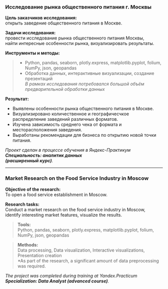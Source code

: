### **Исследование рынка общественного питания г. Москвы**

**Цель заказчиков исследования:**\
открыть заведение общественного питания в Москве.

**Задачи исследования:**\
провести исследование рынка общественного питания Москвы,\
найти интересные особенности рынка, визуализировать результаты.

**Инструменты и методы:**
> - Python, pandas, seaborn, plotly.express, matplotlib.pyplot, folium, NumPy, json, geopandas
> - Обработка данных, интерактивные визуализации, создание презентаций\
*В рамках исследования потребовался большой объём предварительной обработки данных*

**Результат:**
- Выявлены особенности рынка общественного питания в Москве.
- Визуализировано количественное и географичесчкое распределение заведений различных форматов.
- Изучена зависимость среднего чека от формата и месторасположения заведения. 
- Выработаны рекомендации для бизнеса по открытию новой точки питания.

*Проект сделан в процессе обучения в Яндекс-Практикум\
**Специальность: аналитик данных\
(расширенный курс)**.*
________________________

### **Market Research on the Food Service Industry in Moscow**

**Objective of the research:**\
To open a food service establishment in Moscow.

**Research tasks:**\
Conduct a market research on the food service industry in Moscow,\
identify interesting market features, visualize the results.

>**Tools:**\
Python, pandas, seaborn, plotly.express, matplotlib.pyplot, folium, NumPy, json, geopandas

>**Methods:**\
Data processing, Data visualization, Interactive visualizations, Presentation creation\
*As part of the research, a significant amount of data preprocessing was required.

*The project was completed during training at Yandex.Practicum\
**Specialization: Data Analyst (advanced course)**.*
